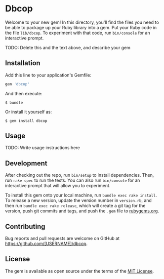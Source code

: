 # Dbcop

Welcome to your new gem! In this directory, you'll find the files you need to be able to package up your Ruby library into a gem. Put your Ruby code in the file `lib/dbcop`. To experiment with that code, run `bin/console` for an interactive prompt.

TODO: Delete this and the text above, and describe your gem 
## Installation

Add this line to your application's Gemfile:

```ruby
gem 'dbcop'
```

And then execute:

    $ bundle

Or install it yourself as:

    $ gem install dbcop

## Usage

TODO: Write usage instructions here

## Development

After checking out the repo, run `bin/setup` to install dependencies. Then, run `rake spec` to run the tests. You can also run `bin/console` for an interactive prompt that will allow you to experiment.

To install this gem onto your local machine, run `bundle exec rake install`. To release a new version, update the version number in `version.rb`, and then run `bundle exec rake release`, which will create a git tag for the version, push git commits and tags, and push the `.gem` file to [rubygems.org](https://rubygems.org).

## Contributing

Bug reports and pull requests are welcome on GitHub at https://github.com/[USERNAME]/dbcop.

## License

The gem is available as open source under the terms of the [MIT License](https://opensource.org/licenses/MIT).
